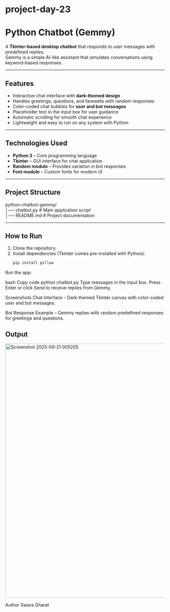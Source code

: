 # project-day-23
# Python Chatbot (Gemmy)

A **Tkinter-based desktop chatbot** that responds to user messages with predefined replies.  
Gemmy is a simple AI-like assistant that simulates conversations using keyword-based responses.

---

## Features  

- Interactive chat interface with **dark-themed design**  
- Handles greetings, questions, and farewells with random responses  
- Color-coded chat bubbles for **user and bot messages**  
- Placeholder text in the input box for user guidance  
- Automatic scrolling for smooth chat experience  
- Lightweight and easy to run on any system with Python  

---

## Technologies Used  

- **Python 3** – Core programming language  
- **Tkinter** – GUI interface for chat application  
- **Random module** – Provides variation in bot responses  
- **Font module** – Custom fonts for modern UI  

---

## Project Structure  

python-chatbot-gemmy/  
│── chatbot.py           # Main application script  
│── README.md            # Project documentation  

---

## How to Run  

1. Clone the repository.  
2. Install dependencies (Tkinter comes pre-installed with Python):  
   ```bash
   pip install pillow
Run the app:

bash
Copy code
python chatbot.py
Type messages in the input box. Press Enter or click Send to receive replies from Gemmy.

Screenshots
Chat Interface – Dark-themed Tkinter canvas with color-coded user and bot messages.

Bot Response Example – Gemmy replies with random predefined responses for greetings and questions.

## Output

<img width="635" height="802" alt="Screenshot 2025-09-21 005205" src="https://github.com/user-attachments/assets/14c9d6d5-4708-446a-a3fc-f5718eb36869" />

Author
Swara Gharat

